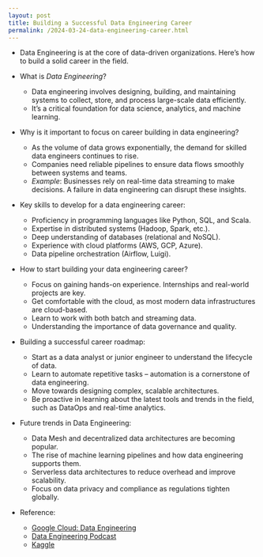 ```yaml
---
layout: post  
title: Building a Successful Data Engineering Career  
permalink: /2024-03-24-data-engineering-career.html  
---
```


* Data Engineering is at the core of data-driven organizations. Here’s how to build a solid career in the field.
* What is *Data Engineering*?
  * Data engineering involves designing, building, and maintaining systems to collect, store, and process large-scale data efficiently.
  * It’s a critical foundation for data science, analytics, and machine learning.
* Why is it important to focus on career building in data engineering?
  * As the volume of data grows exponentially, the demand for skilled data engineers continues to rise.
  * Companies need reliable pipelines to ensure data flows smoothly between systems and teams.
  * *Example*: Businesses rely on real-time data streaming to make decisions. A failure in data engineering can disrupt these insights.
* Key skills to develop for a data engineering career:
  * Proficiency in programming languages like Python, SQL, and Scala.
  * Expertise in distributed systems (Hadoop, Spark, etc.).
  * Deep understanding of databases (relational and NoSQL).
  * Experience with cloud platforms (AWS, GCP, Azure).
  * Data pipeline orchestration (Airflow, Luigi).
* How to start building your data engineering career?
  * Focus on gaining hands-on experience. Internships and real-world projects are key.
  * Get comfortable with the cloud, as most modern data infrastructures are cloud-based.
  * Learn to work with both batch and streaming data.
  * Understanding the importance of data governance and quality.
* Building a successful career roadmap:
  * Start as a data analyst or junior engineer to understand the lifecycle of data.
  * Learn to automate repetitive tasks – automation is a cornerstone of data engineering.
  * Move towards designing complex, scalable architectures.
  * Be proactive in learning about the latest tools and trends in the field, such as DataOps and real-time analytics.
* Future trends in Data Engineering:
  * Data Mesh and decentralized data architectures are becoming popular.
  * The rise of machine learning pipelines and how data engineering supports them.
  * Serverless data architectures to reduce overhead and improve scalability.
  * Focus on data privacy and compliance as regulations tighten globally.

* Reference:  
  * [Google Cloud: Data Engineering](https://cloud.google.com/learn/what-is-data-engineering)  
  * [Data Engineering Podcast](https://www.dataengineeringpodcast.com/)  
  * [Kaggle](https://www.kaggle.com/learn/data-engineering)  
